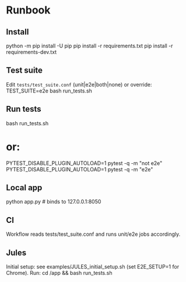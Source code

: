 # Runbook

## Install
python -m pip install -U pip
pip install -r requirements.txt
pip install -r requirements-dev.txt

## Test suite
Edit `tests/test_suite.conf` (unit|e2e|both|none) or override:
TEST_SUITE=e2e bash run_tests.sh

## Run tests
bash run_tests.sh
# or:
PYTEST_DISABLE_PLUGIN_AUTOLOAD=1 pytest -q -m "not e2e"
PYTEST_DISABLE_PLUGIN_AUTOLOAD=1 pytest -q -m "e2e"

## Local app
python app.py   # binds to 127.0.0.1:8050

## CI
Workflow reads tests/test_suite.conf and runs unit/e2e jobs accordingly.

## Jules
Initial setup: see examples/JULES_initial_setup.sh (set E2E_SETUP=1 for Chrome).
Run: cd /app && bash run_tests.sh
